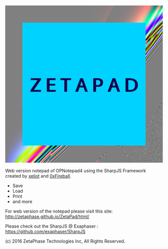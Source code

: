![Logo](zetapad.png)

Web version notepad of OPNotepad4 using the SharpJS Framework created by [xeliot](https://github.com/xeliot) and [0xFireball](https://github.com/0xFireball).
 - Save
 - Load
 - Print
 - and more

For web version of the notepad please visit this site: http://zetaphase.github.io/ZetaPad/html/

Please check out the SharpJS @ Exaphaser : https://github.com/exaphaser/SharpJS


(c) 2016 ZetaPhase Technologies Inc, All Rights Reserved.
